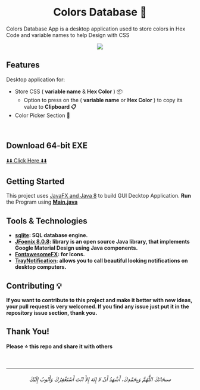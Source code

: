<h1 align="center">
Colors Database 🎨
</h1>

Colors Database App is a desktop application used to store colors in Hex Code and variable names to help Design with CSS

<div align="center">
 
 <a href="https://github.com/AbdelrahmanBayoumi/Colors-Database/blob/master/LICENSE">
  <img src="https://img.shields.io/badge/license-MIT-blue.svg">
 </a>
 
</div>

## Features 

Desktop application for:
- Store CSS ( **variable name** & **Hex Color** ) 📦
  - Option to press on the ( **variable name** or **Hex Color** ) to copy its value to **Clipboard 📋**
- Color Picker Section 🎨

<br> 


## Download 64-bit EXE

<a href="https://github.com/AbdelrahmanBayoumi/Colors-Database/releases/download/v1.0/ColorsDatabase-1.0.exe">⬇️⬇️ Click Here ⬇️⬇️</a>


## Getting Started

This project uses <a href="https://openjfx.io">JavaFX and Java 8</a> to build GUI Decktop Application. **Run** the Program using <a href="https://github.com/AbdelrahmanBayoumi/Colors-Database/blob/master/Colors-Database/src/colorsdatabase/main/Main.java"><strong>Main.java<strong></a>

## Tools & Technologies

- <a href="https://www.sqlite.org/">sqlite</a>: SQL database engine.
- <a href="http://www.jfoenix.com/">JFoenix 8.0.8</a>: library is an open source Java library, that implements Google Material Design using Java components.
- <a href="https://bitbucket.org/Jerady/fontawesomefx/src/master/">FontawesomeFX</a>: for Icons.
- <a href="https://github.com/PlusHaze/TrayNotification">TrayNotification</a>: allows you to call beautiful looking notifications on desktop computers.

<!-- ## Demo -->  
<!-- <div align="center">
 <a href="https://youtu.be/F5gARSGRgl0">
  <img src="https://user-images.githubusercontent.com/48678280/121953830-54e75a00-cd5e-11eb-8e01-867d053aeea4.png" width="70%">
 </a>
</div> -->


## Contributing 💡
If you want to contribute to this project and make it better with new ideas, your pull request is very welcomed.
If you find any issue just put it in the repository issue section, thank you.

## Thank You!
Please ⭐️ this repo and share it with others


<br>

----

<h6 align="center">سبحَانَكَ اللَّهُمَّ وَبِحَمْدِكَ، أَشْهَدُ أَنْ لا إِلهَ إِلأَ انْتَ أَسْتَغْفِرُكَ وَأَتْوبُ إِلَيْكَ</h6>
